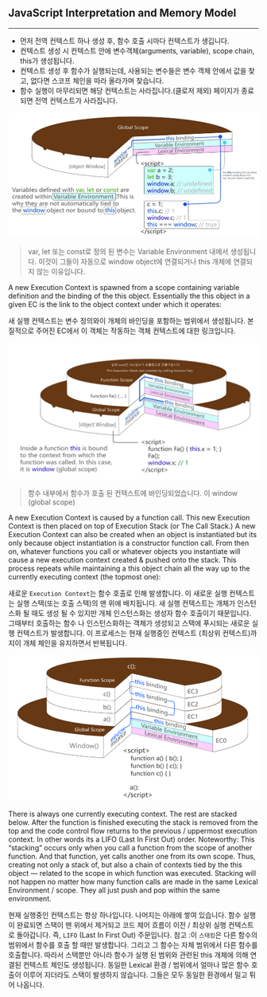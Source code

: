 ## JavaScript Interpretation and Memory Model
___

* 먼저 전역 컨텍스트 하나 생성 후, 함수 호출 시마다 컨텍스트가 생깁니다.
* 컨텍스트 생성 시 컨텍스트 안에 변수객체(arguments, variable), scope chain, this가 생성됩니다.
* 컨텍스트 생성 후 함수가 실행되는데, 사용되는 변수들은 변수 객체 안에서 값을 찾고, 없다면 스코프 체인을 따라 올라가며 찾습니다.
* 함수 실행이 마무리되면 해당 컨텍스트는 사라집니다.(클로저 제외) 페이지가 종료되면 전역 컨텍스트가 사라집니다.


![image description](../../src/executionContext.jpeg)

>var, let 또는 const로 정의 된 변수는 Variable Environment 내에서 생성됩니다. 이것이 그들이 자동으로 window object에 연결되거나 this 개체에 연결되지 않는 이유입니다.

A new Execution Context is spawned from a scope containing variable definition and the binding of the this object. Essentially the this object in a given EC is the link to the object context under which it operates:


새 실행 컨텍스트는 변수 정의와이 개체의 바인딩을 포함하는 범위에서 생성됩니다. 본질적으로 주어진 EC에서 이 객체는 작동하는 객체 컨텍스트에 대한 링크입니다.


![image description](../../src/executionContext2.png)

>함수 내부에서 함수가 호출 된 컨텍스트에 바인딩되었습니다. 이 window (global scope)


A new Execution Context is caused by a function call. This new Execution Context is then placed on top of Execution Stack (or The Call Stack.)
A new Execution Context can also be created when an object is instantiated but its only because object instantiation is a constructor function call.
From then on, whatever functions you call or whatever objects you instantiate will cause a new execution context created & pushed onto the stack. This process repeats while maintaining a this object chain all the way up to the currently executing context (the topmost one):


새로운 `Execution Context`는 함수 호출로 인해 발생합니다. 이 새로운 실행 컨텍스트는 실행 스택(또는 호출 스택)의 맨 위에 배치됩니다.
새 실행 컨텍스트는 개체가 인스턴스화 될 때도 생성 될 수 있지만 개체 인스턴스화는 생성자 함수 호출이기 때문입니다.
그때부터 호출하는 함수 나 인스턴스화하는 객체가 생성되고 스택에 푸시되는 새로운 실행 컨텍스트가 발생합니다. 이 프로세스는 현재 실행중인 컨텍스트 (최상위 컨텍스트)까지이 개체 체인을 유지하면서 반복됩니다.

![image description](../../src/executionContext3.png)

There is always one currently executing context. The rest are stacked below.
After the function is finished executing the stack is removed from the top and the code control flow returns to the previous / uppermost execution context.
In other words its a LIFO (Last In First Out) order.
Noteworthy: This “stacking” occurs only when you call a function from the scope of another function. And that function, yet calls another one from its own scope. Thus, creating not only a stack of, but also a chain of contexts tied by the this object — related to the scope in which function was executed.
Stacking will not happen no matter how many function calls are made in the same Lexical Environment / scope. They all just push and pop within the same environment.

현재 실행중인 컨텍스트는 항상 하나입니다. 나머지는 아래에 쌓여 있습니다.
함수 실행이 완료되면 스택이 맨 위에서 제거되고 코드 제어 흐름이 이전 / 최상위 실행 컨텍스트로 돌아갑니다.
즉, `LIFO` (Last In First Out) 주문입니다.
참고 :이 `스태킹`은 다른 함수의 범위에서 함수를 호출 할 때만 발생합니다. 그리고 그 함수는 자체 범위에서 다른 함수를 호출합니다. 따라서 스택뿐만 아니라 함수가 실행 된 범위와 관련된 this 개체에 의해 연결된 컨텍스트 체인도 생성됩니다.
동일한 Lexical 환경 / 범위에서 얼마나 많은 함수 호출이 이루어 지더라도 스택이 발생하지 않습니다. 그들은 모두 동일한 환경에서 밀고 튀어 나옵니다.

